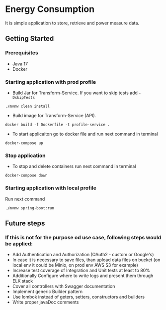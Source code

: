 # Energy Consumption
It is simple application to store, retrieve and power measure data.

## Getting Started
### Prerequisites
* Java 17
* Docker

### Starting application with prod profile

* Build Jar for Transform-Service. If you want to skip tests add `-DskipTests`
```
./mvnw clean install
```
* Build image for Transform-Service (API). 
```
docker build -f Dockerfile -t profile-service .
```

* To start applicaiton go to docker file and run next command in terminal
```
docker-compose up
```

### Stop application
* To stop and delete containers run next command in terminal
```
docker-compose down
```

### Starting application with local profile
Run next command
```
./mvnw spring-boot:run
```

## Future steps
### If this is not for the purpose od use case, following steps would be applied:
- Add Authentication and Authorization (OAuth2 - custom or Google's)
- In case it is necessary to save files, than upload data files on bucket (on local env it could be Minio, on prod env AWS S3 for example)
- Increase test coverage of Integration and Unit tests at least to 80%
- Additionally Configure where to write logs and present them through ELK stack
- Cover all controllers with Swagger documentation
- Implement generic Builder pattern
- Use lombok instead of geters, setters, constructors and builders
- Write proper javaDoc comments

